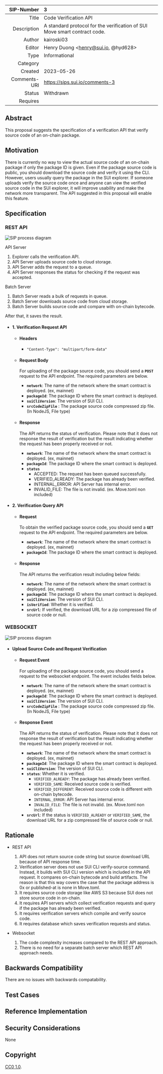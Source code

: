 |   SIP-Number | 3                                                                         |
|-------------:|:--------------------------------------------------------------------------|
|        Title | Code Verification API                                                     |
|  Description | A standard protocol for the verification of SUI Move smart contract code. |
|       Author | kairoski03                                                                |
|       Editor | Henry Duong <henry@sui.io, @hyd628>                                       |
|         Type | Informational                                                             |
|     Category |                                                                           |
|      Created | 2023-05-26                                                                |
| Comments-URI | https://sips.sui.io/comments-3                                            |
|       Status | Withdrawn                                                                 |
|     Requires |                                                                           |

## Abstract
This proposal suggests the specification of a verification API that verify source code of an on-chain package.

## Motivation
There is currently no way to view the actual source code of an on-chain package if only the package ID is given. Even if the package source code is public, you should download the source code and verify it using the CLI. However, users usually query the package in the SUI explorer. If someone uploads verify the source code once and anyone can view the verified source code in the SUI explorer, it will improve usability and make the network more transparent. The API suggested in this proposal will enable this feature.

## Specification
### REST API
![SIP process diagram](../assets/verification-api/restapi.png)

API Server
1. Explorer calls the verification API.
2. API Server uploads source code to cloud storage.
3. API Server adds the request to a queue.
4. API Server responses the status for checking if the request was accepted.

Batch Server
1. Batch Server reads a bulk of requests in queue.
2. Batch Server downloads source code from cloud storage.
3. Batch Server builds source code and compare with on-chain bytecode.

After that, it saves the result.

- #### 1. Verification Request API
  - #### **Headers**
    - `"Content-Type": "multipart/form-data"`
  
  - #### **Request Body**
    For uploading of the package source code, you should send a **`POST`** request to the API endpoint. The required parameters are below.
    - **`network`**: The name of the network where the smart contract is deployed. (ex, mainnet)
    - **`packageId`**: The package ID where the smart contract is deployed.
    - **`suiCliVersion`**: The version of SUI CLI.
    - **`srcCodeZipFile`** : The package source code compressed zip file.(In NodeJS, File type)
    
  - #### **Response**
    The API returns the status of verification. Please note that it does not response the result of verification but the result indicating whether the request has been properly received or not.
    - **`network`**: The name of the network where the smart contract is deployed. (ex, mainnet)
    - **`packageId`**: The package ID where the smart contract is deployed.
    - **`status`** 
      - ACCEPTED: The request has been queued successfully.
      - VERIFIED_ALREADY: The package has already been verified.
      - INTERNAL_ERROR: API Server has internal error.
      - INVALID_FILE: The file is not invalid. (ex. Move.toml non included)

- #### 2. Verification Query API
  - #### **Request**
    To obtain the verified package source code, you should send a **`GET`** request to the API endpoint. The required parameters are below.
    - **`network`**: The name of the network where the smart contract is deployed. (ex, mainnet)
    - **`packageId`**: The package ID where the smart contract is deployed.

  - #### **Response**
    The API returns the verification result including below fields:
    - **`network`**: The name of the network where the smart contract is deployed. (ex, mainnet)
    - **`packageId`**: The package ID where the smart contract is deployed.
    - **`suiCliVersion`**: The version of SUI CLI.
    - **`isVerified`**: Whether it is verified.
    - **`srcUrl`**: If verified, the download URL for a zip compressed file of source code or null.


### WEBSOCKET
![SIP process diagram](../assets/verification-api/websocket.png)
- #### Upload Source Code and Request Verification
    - #### **Request Event**
      For uploading of the package source code, you should send a request to the websocket endpoint. The event includes fields below.
        - **`network`**: The name of the network where the smart contract is deployed. (ex, mainnet)
        - **`packageId`**: The package ID where the smart contract is deployed.
        - **`suiCliVersion`**: The version of SUI CLI.
        - **`srcCodeZipFile`** : The package source code compressed zip file. (In NodeJS, File type)

    - #### **Response Event**
      The API returns the status of verification. Please note that it does not response the result of verification but the result indicating whether the request has been properly received or not.
        - **`network`**: The name of the network where the smart contract is deployed. (ex, mainnet)
        - **`packageId`**: The package ID where the smart contract is deployed.
        - **`suiCliVersion`**: The version of SUI CLI.
        - **`status`**: Whether it is verified.
          - `VERIFIED_ALREADY`: The package has already been verified.
          - `VERIFIED_SAME`: Received source code is verified.
          - `VERIFIED_DIFFERENT`: Received source code is different with on-chain bytecode.
          - `INTERNAL_ERROR`: API Server has internal error.
          - `INVALID_FILE`: The file is not invalid. (ex. Move.toml non included)
        - **`srcUrl`**: If the status is `VERIFIED_ALREADY` or `VERIFIED_SAME`, the download URL for a zip compressed file of source code or null.

## Rationale
- REST API
  1. API does not return source code string but source download URL because of API response time.
  2. Verification server does not use SUI CLI verify-source command. Instead, it builds with SUI CLI version which is included in the API request. It compares on-chain bytecode and build artifacts. The reason is that this way covers the case that the package address is 0x or published-at is none in Move.toml.
  3. It requires source code storage like AWS S3 because SUI does not store source code in on-chain.
  4. It requires API servers which collect verification requests and query if the package has already been verified. 
  5. It requires verification servers which compile and verify source code.
  6. It requires database which saves verification requests and status.

- Websocket
  1. The code complexity increases compared to the REST API approach.
  2. There is no need for a separate batch server which REST API approach needs.
  
## Backwards Compatibility

There are no issues with backwards compatability.

## Test Cases

## Reference Implementation

## Security Considerations
None

## Copyright
[CC0 1.0](../LICENSE.md).
